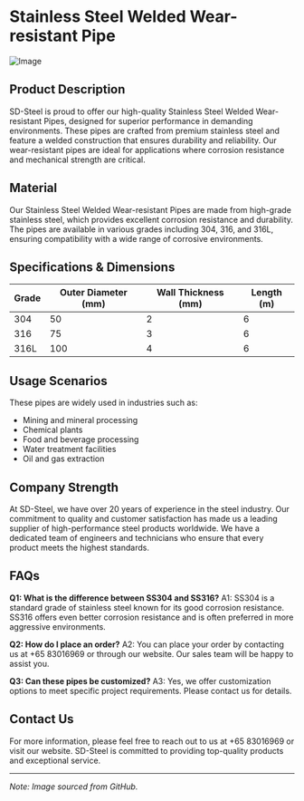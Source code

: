 # Stainless Steel Welded Wear-resistant Pipe

![Image](https://github.com/user-attachments/assets/2567258e-e124-4816-932d-1809bd27ef0b)

## Product Description
SD-Steel is proud to offer our high-quality Stainless Steel Welded Wear-resistant Pipes, designed for superior performance in demanding environments. These pipes are crafted from premium stainless steel and feature a welded construction that ensures durability and reliability. Our wear-resistant pipes are ideal for applications where corrosion resistance and mechanical strength are critical.

## Material
Our Stainless Steel Welded Wear-resistant Pipes are made from high-grade stainless steel, which provides excellent corrosion resistance and durability. The pipes are available in various grades including 304, 316, and 316L, ensuring compatibility with a wide range of corrosive environments.

## Specifications & Dimensions

| Grade   | Outer Diameter (mm) | Wall Thickness (mm) | Length (m) |
|---------|---------------------|---------------------|------------|
| 304     | 50                  | 2                   | 6          |
| 316     | 75                  | 3                   | 6          |
| 316L    | 100                 | 4                   | 6          |

## Usage Scenarios
These pipes are widely used in industries such as:
- Mining and mineral processing
- Chemical plants
- Food and beverage processing
- Water treatment facilities
- Oil and gas extraction

## Company Strength
At SD-Steel, we have over 20 years of experience in the steel industry. Our commitment to quality and customer satisfaction has made us a leading supplier of high-performance steel products worldwide. We have a dedicated team of engineers and technicians who ensure that every product meets the highest standards.

## FAQs
**Q1: What is the difference between SS304 and SS316?**
A1: SS304 is a standard grade of stainless steel known for its good corrosion resistance. SS316 offers even better corrosion resistance and is often preferred in more aggressive environments.

**Q2: How do I place an order?**
A2: You can place your order by contacting us at +65 83016969 or through our website. Our sales team will be happy to assist you.

**Q3: Can these pipes be customized?**
A3: Yes, we offer customization options to meet specific project requirements. Please contact us for details.

## Contact Us
For more information, please feel free to reach out to us at +65 83016969 or visit our website. SD-Steel is committed to providing top-quality products and exceptional service.

---

*Note: Image sourced from GitHub.*